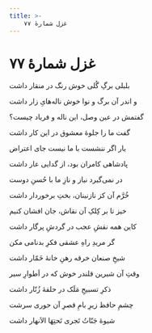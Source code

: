 ```yaml
---
title: >-
    غزل شمارهٔ ۷۷
---
```

# غزل شمارهٔ ۷۷

<div class="b" id="bn1"><div class="m1"><p>بلبلی برگِ گُلی خوش رنگ در منقار داشت</p></div>
<div class="m2"><p>و اندر آن برگ و نوا خوش ناله‌هایِ زار داشت</p></div></div>
<div class="b" id="bn2"><div class="m1"><p>گفتمش در عین وصل، این ناله و فریاد چیست؟</p></div>
<div class="m2"><p>گفت ما را جلوهٔ معشوق در این کار داشت</p></div></div>
<div class="b" id="bn3"><div class="m1"><p>یار اگر ننشست با ما نیست جای اعتراض</p></div>
<div class="m2"><p>پادشاهی کامران بود، از گدایی عار داشت</p></div></div>
<div class="b" id="bn4"><div class="m1"><p>در نمی‌گیرد نیاز و نازِ ما با حُسنِ دوست</p></div>
<div class="m2"><p>خُرَّم آن کز نازنینان، بختِ برخوردار داشت</p></div></div>
<div class="b" id="bn5"><div class="m1"><p>خیز تا بر کِلکِ آن نقاش، جان افشان کنیم</p></div>
<div class="m2"><p>کاین همه نقشِ عجب در گردشِ پرگار داشت</p></div></div>
<div class="b" id="bn6"><div class="m1"><p>گر مریدِ راهِ عشقی فکرِ بدنامی مکن</p></div>
<div class="m2"><p>شیخِ صنعان خرقه رهنِ خانهٔ خَمّار داشت</p></div></div>
<div class="b" id="bn7"><div class="m1"><p>وقتِ آن شیرین قلندر خوش که در اَطوارِ سیر</p></div>
<div class="m2"><p>ذکرِ تسبیحِ مَلَک در حلقهٔ زُنّار داشت</p></div></div>
<div class="b" id="bn8"><div class="m1"><p>چشمِ حافظ زیرِ بامِ قصرِ آن حوری سرشت</p></div>
<div class="m2"><p>شیوهٔ جَنّاتُ تَجری تَحتِهَا الاَنهار داشت</p></div></div>
